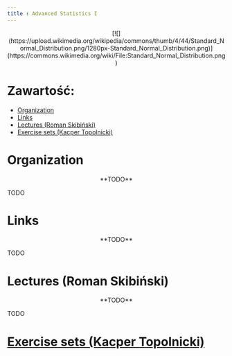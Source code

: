 ```yaml
---
title : Advanced Statistics I
---
```


<center>
[![](https://upload.wikimedia.org/wikipedia/commons/thumb/4/44/Standard_Normal_Distribution.png/1280px-Standard_Normal_Distribution.png)](https://commons.wikimedia.org/wiki/File:Standard_Normal_Distribution.png)
</center>



# Zawartość:

* [Organization](#organization)
* [Links](#links)
* [Lectures (Roman Skibiński)](#lectures-roman-skibiński)
* [Exercise sets (Kacper Topolnicki)](./0000000pl_inv.html)



# Organization

<center>
**TODO**
</center>

TODO


# Links

<center>
**TODO**
</center>

TODO


# Lectures (Roman Skibiński)

<center>
**TODO**
</center>

TODO


# [Exercise sets (Kacper Topolnicki)](./0000000pl_inv.html)


